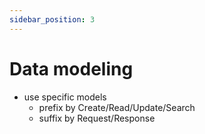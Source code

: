 ```yaml
---
sidebar_position: 3
---
```

# Data modeling

- use specific models
    - prefix by Create/Read/Update/Search
    - suffix by Request/Response
